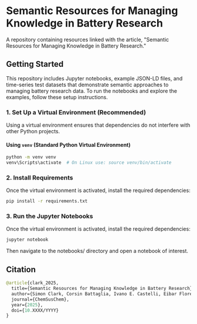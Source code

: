 # Semantic Resources for Managing Knowledge in Battery Research
A repository containing resources linked with the article, "Semantic Resources for Managing Knowledge in Battery Research."

## Getting Started
This repository includes Jupyter notebooks, example JSON-LD files, and time-series test datasets that demonstrate semantic approaches to managing battery research data. To run the notebooks and explore the examples, follow these setup instructions.

### 1. Set Up a Virtual Environment (Recommended)
Using a virtual environment ensures that dependencies do not interfere with other Python projects.

#### **Using `venv` (Standard Python Virtual Environment)**
```bash
python -m venv venv
venv\Scripts\activate  # On Linux use: source venv/bin/activate
```

### 2. Install Requirements
Once the virtual environment is activated, install the required dependencies:

```bash
pip install -r requirements.txt
```

### 3. Run the Jupyter Notebooks
Once the virtual environment is activated, install the required dependencies:
```bash
jupyter notebook
```
Then navigate to the notebooks/ directory and open a notebook of interest.

## Citation
```graphql
@article{clark_2025,
  title={Semantic Resources for Managing Knowledge in Battery Research},
  author={Simon Clark, Corsin Battaglia, Ivano E. Castelli, Eibar Flores, Lukas Gold, Christian Punckt, Simon Stier, Philipp Veit},
  journal={ChemSusChem},
  year={2025},
  doi={10.XXXX/YYYY}
}
```

